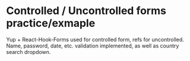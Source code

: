 # Controlled / Uncontrolled forms practice/exmaple

Yup + React-Hook-Forms used for controlled form, refs for uncontrolled.  
Name, password, date, etc. validation implemented, as well as country search dropdown.

